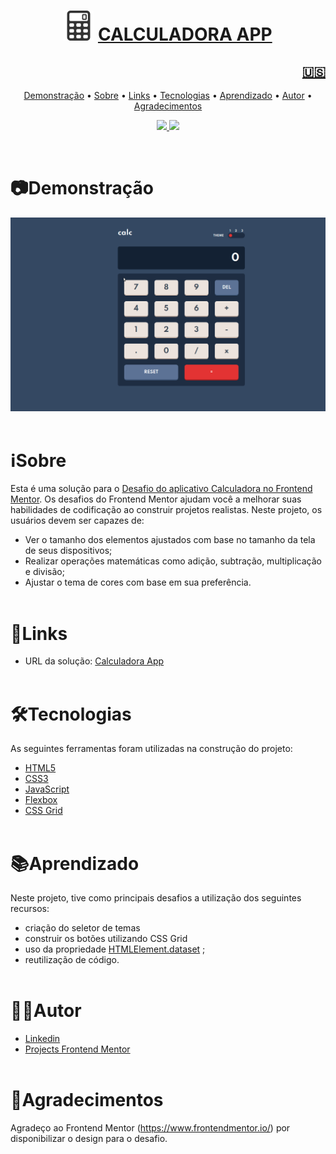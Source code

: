 <h1 align="center">
    <img src="./images/calculator-icon.png" alt="My cool logo"/>
    <a href="https://rodrigorvix.github.io/challenges-frontendmentor/calculator-app">CALCULADORA APP</a>
</h1>
<h2 style='text-align:right'><a href=./README-PT-BR.md><span align="rigth">🇺🇸</span></a></h2>

<p align="center">
 <a href="#📷Demonstração">Demonstração</a> •
 <a href="#ℹ️Sobre">Sobre</a> • 
 <a href="#🔗links">Links</a> • 
 <a href="#🛠tecnologias">Tecnologias</a> • 
 <a href="#📚aprendizado">Aprendizado</a> • 
 <a href="#👨‍💻autor">Autor</a> • 
 <a href="#👏agradecimentos">Agradecimentos</a> 
</p>
<p align="center">
<a href="https://www.linkedin.com/in/rodrigovitoriense">
  <img src="https://img.shields.io/static/v1?label=Developer&message=Rodrigo Vitoriense&color=7159c1&style=for-the-badge&logo=">
</a>
<img src="https://img.shields.io/static/v1?label=LICENSE&message=MIT&color=7159c1&style=for-the-badge&logo="/>
</p><br>

# 📷Demonstração

<img src="./images/Calculator-app-preview.gif">
<br><br>

# ℹ️Sobre

Esta é uma solução para o [Desafio do aplicativo Calculadora no Frontend Mentor](https://www.frontendmentor.io/challenges/calculator-app-9lteq5N29). Os desafios do Frontend Mentor ajudam você a melhorar suas habilidades de codificação ao construir projetos realistas.
Neste projeto, os usuários devem ser capazes de:

- Ver o tamanho dos elementos ajustados com base no tamanho da tela de seus dispositivos;
- Realizar operações matemáticas como adição, subtração, multiplicação e divisão;
- Ajustar o tema de cores com base em sua preferência.
  <br><br>

# 🔗Links

- URL da solução: [Calculadora App](https://rodrigorvix.github.io/challenges-frontendmentor/calculator-app/)
  <br><br>

# 🛠Tecnologias

As seguintes ferramentas foram utilizadas na construção do projeto:

- [HTML5](https://developer.mozilla.org/en-US/docs/Glossary/HTML5)
- [CSS3](https://developer.mozilla.org/pt-BR/docs/Web/CSS)
- [JavaScript](https://developer.mozilla.org/pt-BR/docs/Web/JavaScript)
- [Flexbox](https://developer.mozilla.org/pt-BR/docs/Web/CSS/CSS_Flexible_Box_Layout/Basic_Concepts_of_Flexbox)
- [CSS Grid](https://developer.mozilla.org/pt-BR/docs/Web/CSS/CSS_Grid_Layout)
  <br><br>

# 📚Aprendizado

Neste projeto, tive como principais desafios a utilização dos seguintes recursos:

- criação do seletor de temas
- construir os botões utilizando CSS Grid
- uso da propriedade [HTMLElement.dataset](https://developer.mozilla.org/pt-BR/docs/Web/API/HTMLOrForeignElement/dataset) ;
- reutilização de código.
  <br><br>

# 👨‍💻Autor

- [Linkedin](https://www.linkedin.com/in/rodrigovitoriense/)
- [Projects Frontend Mentor](https://www.frontendmentor.io/profile/rodrigorvix)
  <br><br>

# 👏Agradecimentos

Agradeço ao Frontend Mentor (https://www.frontendmentor.io/) por disponibilizar o design para o desafio.

